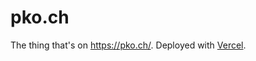 # pko.ch

The thing that's on https://pko.ch/. Deployed with [Vercel](https://vercel.com/pkoch/pko.ch).
